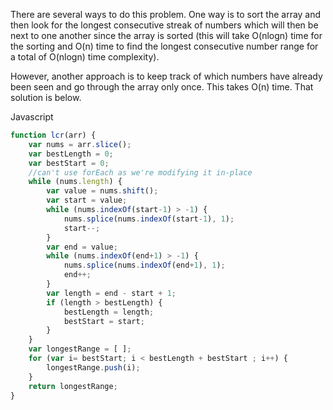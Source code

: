 There are several ways to do this problem. One way is to sort the array and then look for the longest consecutive streak of numbers which will then be next to one another since the array is sorted (this will take O(nlogn) time for the sorting and O(n) time to find the longest consecutive number range for a total of O(nlogn) time complexity).

However, another approach is to keep track of which numbers have already been seen and go through the array only once. This takes O(n) time. That solution is below.

Javascript
``` javascript
function lcr(arr) {
    var nums = arr.slice();
    var bestLength = 0;
    var bestStart = 0;
    //can't use forEach as we're modifying it in-place
    while (nums.length) {
        var value = nums.shift();
        var start = value;
        while (nums.indexOf(start-1) > -1) {
            nums.splice(nums.indexOf(start-1), 1);
            start--;
        }
        var end = value;
        while (nums.indexOf(end+1) > -1) {
            nums.splice(nums.indexOf(end+1), 1);
            end++;
        }
        var length = end - start + 1;
        if (length > bestLength) {
            bestLength = length;
            bestStart = start;
        }
    }
    var longestRange = [ ];
    for (var i= bestStart; i < bestLength + bestStart ; i++) {
        longestRange.push(i);
    }
    return longestRange;
}
```




